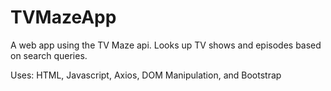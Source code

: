 # TVMazeApp

<p>A web app using the TV Maze api. Looks up TV shows and episodes based on search queries.</p>
<p>Uses: HTML, Javascript, Axios, DOM Manipulation, and Bootstrap</p>
